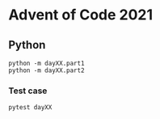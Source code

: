 # Advent of Code 2021

## Python
```console
python -m dayXX.part1
python -m dayXX.part2
```

### Test case
```console
pytest dayXX
```
